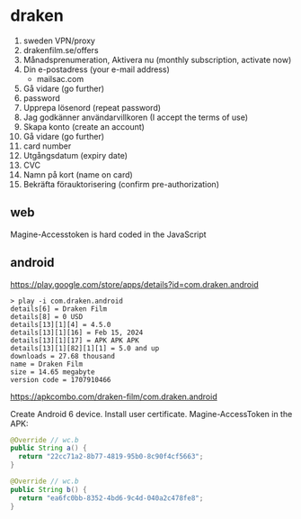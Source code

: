 # draken

1. sweden VPN/proxy
2. drakenfilm.se/offers
3. Månadsprenumeration, Aktivera nu (monthly subscription, activate now)
4. Din e-postadress (your e-mail address)
   - mailsac.com
5. Gå vidare (go further)
6. password
7. Upprepa lösenord (repeat password)
8. Jag godkänner användarvillkoren (I accept the terms of use)
9. Skapa konto (create an account)
10. Gå vidare (go further)
11. card number
12. Utgångsdatum (expiry date)
13. CVC
14. Namn på kort (name on card)
15. Bekräfta förauktorisering (confirm pre-authorization)

## web

Magine-Accesstoken is hard coded in the JavaScript

## android

https://play.google.com/store/apps/details?id=com.draken.android

~~~
> play -i com.draken.android
details[6] = Draken Film
details[8] = 0 USD
details[13][1][4] = 4.5.0
details[13][1][16] = Feb 15, 2024
details[13][1][17] = APK APK APK
details[13][1][82][1][1] = 5.0 and up
downloads = 27.68 thousand
name = Draken Film
size = 14.65 megabyte
version code = 1707910466
~~~

https://apkcombo.com/draken-film/com.draken.android

Create Android 6 device. Install user certificate. Magine-AccessToken in the
APK:

~~~java
@Override // wc.b
public String a() {
  return "22cc71a2-8b77-4819-95b0-8c90f4cf5663";
}

@Override // wc.b
public String b() {
  return "ea6fc0bb-8352-4bd6-9c4d-040a2c478fe8";
}
~~~
